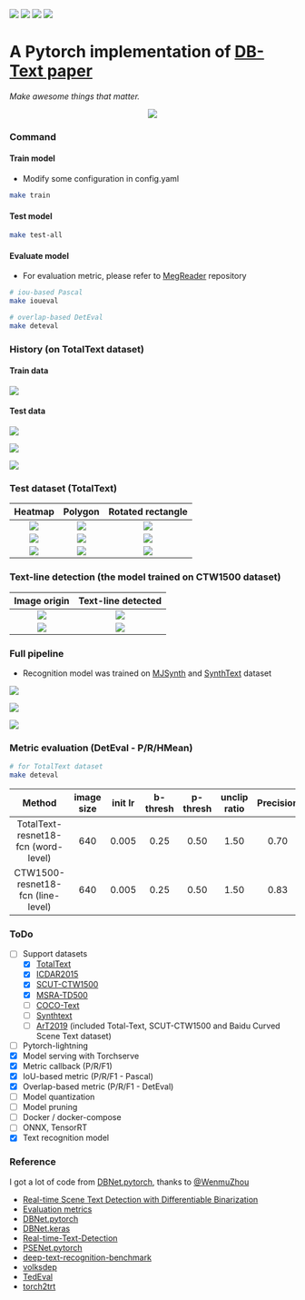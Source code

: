 [![](https://forthebadge.com/images/badges/built-by-developers.svg)](https://forthebadge.com)
[![](http://ForTheBadge.com/images/badges/made-with-python.svg)](https://www.python.org/)
[![](http://ForTheBadge.com/images/badges/built-with-love.svg)](https://github.com/huyhoang17/DB_text_minimal)
[![](https://forthebadge.com/images/badges/makes-people-smile.svg)](https://forthebadge.com)

# A Pytorch implementation of [DB-Text paper](https://arxiv.org/abs/1911.08947)

*Make awesome things that matter.*

<p align="center">
  <img src="./assets/demo.gif" />
</p>

### Command

#### Train model

- Modify some configuration in config.yaml

```bash
make train
```

#### Test model

```bash
make test-all
```

#### Evaluate model

- For evaluation metric, please refer to [MegReader](https://github.com/Megvii-CSG/MegReader/blob/master/concern/icdar2015_eval) repository

```bash
# iou-based Pascal
make ioueval

# overlap-based DetEval
make deteval
```

### History (on TotalText dataset)

#### Train data

![](./assets/train_history.png)

#### Test data

![](./assets/test_history.png)

![](./assets/test_img_history_01.png)

![](./assets/test_img_history_02.png)

### Test dataset (TotalText)

| Heatmap | Polygon | Rotated rectangle |
|:-----:|:-----:|:-----:|
| ![](./assets/tt_heatmap_01.jpg) | ![](./assets/tt_poly_01.jpg) |  ![](./assets/tt_rect_01.jpg) |
| ![](./assets/tt_heatmap_02.jpg) | ![](./assets/tt_poly_02.jpg) |  ![](./assets/tt_rect_02.jpg) |
| ![](./assets/tt_heatmap_03.jpg) | ![](./assets/tt_poly_03.jpg) |  ![](./assets/tt_rect_03.jpg) |

### Text-line detection (the model trained on CTW1500 dataset)

| Image origin | Text-line detected |
|:-----:|:-----:|
| ![](./assets/ctw_gt_01.jpg) | ![](./assets/ctw_result_01.jpg) |
| ![](./assets/ctw_gt_02.jpg) | ![](./assets/ctw_result_02.jpg) |

### Full pipeline

- Recognition model was trained on [MJSynth](http://www.robots.ox.ac.uk/~vgg/data/text/) and [SynthText](http://www.robots.ox.ac.uk/~vgg/data/scenetext/) dataset

![](./assets/ocr_01.jpg)

![](./assets/ocr_02.jpg)

![](./assets/ocr_03.jpg)

### Metric evaluation (DetEval - P/R/HMean)

```bash
# for TotalText dataset
make deteval
```

| Method                   | image size | init lr | b-thresh | p-thresh | unclip ratio | Precision | Recall | F-measure |
|:--------------------------:|:-------:|:--------:|:--------:|:--------:|:--------:|:--------:|:------------:|:---------------:|
| TotalText-resnet18-fcn (word-level) | 640 | 0.005 | 0.25 | 0.50 | 1.50 | 0.70 | 0.64 | 0.67 |
| CTW1500-resnet18-fcn (line-level) | 640 | 0.005 | 0.25 | 0.50 | 1.50 | 0.83 | 0.66 | 0.74 |

### ToDo

- [ ] Support datasets
	- [x] [TotalText](https://github.com/cs-chan/Total-Text-Dataset)
	- [x] [ICDAR2015](https://rrc.cvc.uab.es/?ch=4)
	- [x] [SCUT-CTW1500](https://github.com/Yuliang-Liu/Curve-Text-Detector)
	- [x] [MSRA-TD500](http://www.iapr-tc11.org/mediawiki/index.php/MSRA_Text_Detection_500_Database_(MSRA-TD500))
	- [ ] [COCO-Text](https://rrc.cvc.uab.es/?ch=5)
	- [ ] [Synthtext](https://www.robots.ox.ac.uk/~vgg/data/scenetext/)
	- [ ] [ArT2019](https://rrc.cvc.uab.es/?ch=14) (included Total-Text, SCUT-CTW1500 and Baidu Curved Scene Text dataset)
- [ ] Pytorch-lightning
- [x] Model serving with Torchserve
- [x] Metric callback (P/R/F1)
- [x] IoU-based metric (P/R/F1 - Pascal)
- [x] Overlap-based metric (P/R/F1 - DetEval)
- [ ] Model quantization
- [ ] Model pruning
- [ ] Docker / docker-compose
- [ ] ONNX, TensorRT
- [x] Text recognition model

### Reference

I got a lot of code from [DBNet.pytorch](https://github.com/WenmuZhou/DBNet.pytorch), thanks to [@WenmuZhou](https://github.com/WenmuZhou)

- [Real-time Scene Text Detection with Differentiable Binarization](https://arxiv.org/abs/1911.08947)
- [Evaluation metrics](https://github.com/Megvii-CSG/MegReader/blob/master/concern/icdar2015_eval)
- [DBNet.pytorch](https://github.com/WenmuZhou/DBNet.pytorch)
- [DBNet.keras](https://github.com/xuannianz/DifferentiableBinarization/)
- [Real-time-Text-Detection](https://github.com/SURFZJY/Real-time-Text-Detection)
- [PSENet.pytorch](https://github.com/whai362/PSENet)
- [deep-text-recognition-benchmark](https://github.com/clovaai/deep-text-recognition-benchmark)
- [volksdep](https://github.com/Media-Smart/volksdep)
- [TedEval](https://github.com/clovaai/TedEval)
- [torch2trt](https://github.com/NVIDIA-AI-IOT/torch2trt)